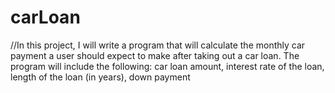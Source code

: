 # carLoan
//In this project, I will write a program that will calculate the monthly car payment a user should expect to make after taking out a car loan. The program will include the following: car loan amount, interest rate of the loan, length of the loan (in years), down payment
